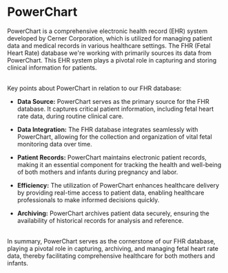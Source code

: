 <h1><b>PowerChart</b></h1>

PowerChart is a comprehensive electronic health record (EHR) system developed by Cerner Corporation, which is utilized for managing patient data and medical records in various healthcare settings. The FHR (Fetal Heart Rate) database we're working with primarily sources its data from PowerChart. This EHR system plays a pivotal role in capturing and storing clinical information for patients.

<br>
Key points about PowerChart in relation to our FHR database:

* <b>Data Source:</b> PowerChart serves as the primary source for the FHR database. It captures critical patient information, including fetal heart rate data, during routine clinical care.
* <b>Data Integration:</b> The FHR database integrates seamlessly with PowerChart, allowing for the collection and organization of vital fetal monitoring data over time.

* <b>Patient Records:</b> PowerChart maintains electronic patient records, making it an essential component for tracking the health and well-being of both mothers and infants during pregnancy and labor.

* <b>Efficiency:</b> The utilization of PowerChart enhances healthcare delivery by providing real-time access to patient data, enabling healthcare professionals to make informed decisions quickly.

* <b>Archiving:</b> PowerChart archives patient data securely, ensuring the availability of historical records for analysis and reference.

<br>
In summary, PowerChart serves as the cornerstone of our FHR database, playing a pivotal role in capturing, archiving, and managing fetal heart rate data, thereby facilitating comprehensive healthcare for both mothers and infants.
